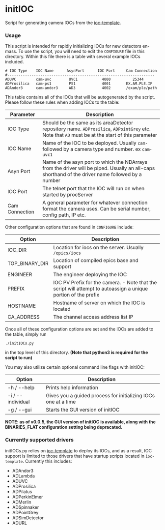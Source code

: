 # initIOC

Script for generating camera IOCs from the [ioc-template](https://github.com/epicsNSLS2-deploy/ioc-template).

### Usage

This script is intended for rapidly initializing IOCs for new detectors en-mass. To use the script, you will need to edit the `CONFIGURE` file in this directory. Within this file there is a table with several example IOCs included.
```
# IOC Type    IOC Name      AsynPort      IOC Port     Cam Connection
#-------------------------------------------------------------------
ADUVC         cam-uvc        UVC1           4000          25344
ADProsilica   cam-ps1        PS1            4001       EX.AM.PLE.IP
ADAndor3      cam-andor3     AD3            4002       /exam/ple/path
```
This table contains all of the IOCs that will be autogenerated by the script. Please follow these rules when adding IOCs to the table:

Parameter | Description
--------|------------------
IOC Type | Should be the same as its areaDetector repository name. `ADProsilica`, `ADPointGrey` etc. Note that `AD` must be at the start of this parameter
IOC Name | Name of the IOC to be deployed. Usually `cam-` followed by a camera type and number. ex `cam-uvc1`
Asyn Port | Name of the asyn port to which the NDArrays from the driver will be piped. Usually an all-caps shorthand of the driver name followed by a number
IOC Port | The telnet port that the IOC will run on when started by procServer
Cam Connection | A general parameter for whatever connection format the camera uses. Can be serial number, config path, IP etc.

Other configuration options that are found in `CONFIGURE` include:  

Option | Description
---------|--------
IOC_DIR | Location for iocs on the server. Usually `/epics/iocs`
TOP_BINARY_DIR | Location of compiled epics base and support
ENGINEER | The engineer deploying the IOC
PREFIX | IOC PV Prefix for the camera. - Note that the script will attempt to autoassign a unique portion of the prefix
HOSTNAME | Hostname of server on which the IOC is located
CA_ADDRESS | The channel access address list IP

Once all of these configuration options are set and the IOCs are added to the table, simply run
```
./initIOCs.py
```
in the top level of this directory. **(Note that python3 is required for the script to run)**

You may also utilize certain optional command line flags with initIOC:

Option | Description
------|------------
-h / --help | Prints help information
-i / --individual | Gives you a guided process for initializing IOCs one at a time
-g / --gui | Starts the GUI version of initIOC

**NOTE: as of v0.0.5, the GUI version of initIOC is available, along with the BINARIES_FLAT configuration setting being depracated.**

### Currently supported drivers

initIOCs.py relies on [ioc-template](https://github.com/epicsNSLS2-deploy/ioc-template) to deploy its IOCs, and as a result, IOC support is limited to those drivers that have startup scripts located in `ioc-template`. Currently this includes:
* ADAndor3
* ADLambda
* ADUVC
* ADProsilica
* ADPilatus
* ADPerkinElmer
* ADMerlin
* ADSpinnaker
* ADPointGrey
* ADSimDetector
* ADURL
